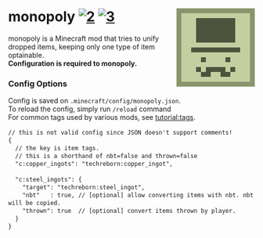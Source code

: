 # monopoly [![2][2]][4]  [![3][3]][5] <img src="src/main/resources/icon.png" align="right"/>

monopoly is a Minecraft mod that tries to unify dropped items, keeping only one type of item optainable.    
**Configuration is required to monopoly.**

### Config Options
Config is saved on `.minecraft/config/monopoly.json`.   
To reload the config, simply run `/reload` command    
For common tags used by various mods, see [tutorial:tags](https://fabricmc.net/wiki/tutorial:tags).
```json5
// this is not valid config since JSON doesn't support comments!
{
  // the key is item tags.
  // this is a shorthand of nbt=false and thrown=false
  "c:copper_ingots": "techreborn:copper_ingot",
  
  "c:steel_ingots": {
    "target": "techreborn:steel_ingot",
    "nbt"   : true, // [optional] allow converting items with nbt. nbt will be copied.
    "thrown": true  // [optional] convert items thrown by player.
  }
}
```

[2]: https://img.shields.io/badge/loader-Fabric-blue
[3]: https://img.shields.io/badge/code_quality-F-red
[4]: https://fabricmc.net
[5]: https://git.io/code-quality
